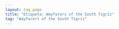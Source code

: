 ```yaml
---
layout: tag_page
title: "Etiqueta: Wayfarers of the South Tigris"
tag: "Wayfarers of the South Tigris"
---
```

